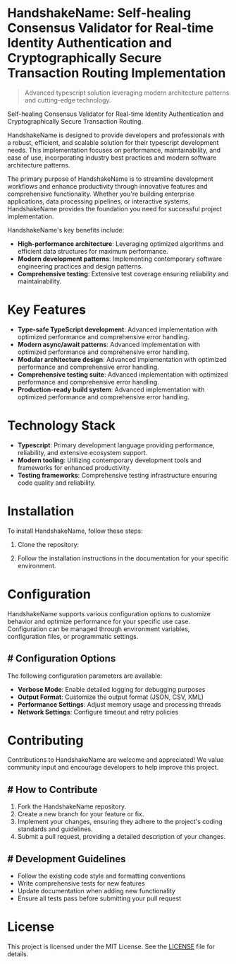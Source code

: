 <!-- fallback_HandshakeName_20250803024640_89925 -->

# HandshakeName: Self-healing Consensus Validator for Real-time Identity Authentication and Cryptographically Secure Transaction Routing Implementation
> Advanced typescript solution leveraging modern architecture patterns and cutting-edge technology.

Self-healing Consensus Validator for Real-time Identity Authentication and Cryptographically Secure Transaction Routing.

HandshakeName is designed to provide developers and professionals with a robust, efficient, and scalable solution for their typescript development needs. This implementation focuses on performance, maintainability, and ease of use, incorporating industry best practices and modern software architecture patterns.

The primary purpose of HandshakeName is to streamline development workflows and enhance productivity through innovative features and comprehensive functionality. Whether you're building enterprise applications, data processing pipelines, or interactive systems, HandshakeName provides the foundation you need for successful project implementation.

HandshakeName's key benefits include:

* **High-performance architecture**: Leveraging optimized algorithms and efficient data structures for maximum performance.
* **Modern development patterns**: Implementing contemporary software engineering practices and design patterns.
* **Comprehensive testing**: Extensive test coverage ensuring reliability and maintainability.

# Key Features

* **Type-safe TypeScript development**: Advanced implementation with optimized performance and comprehensive error handling.
* **Modern async/await patterns**: Advanced implementation with optimized performance and comprehensive error handling.
* **Modular architecture design**: Advanced implementation with optimized performance and comprehensive error handling.
* **Comprehensive testing suite**: Advanced implementation with optimized performance and comprehensive error handling.
* **Production-ready build system**: Advanced implementation with optimized performance and comprehensive error handling.

# Technology Stack

* **Typescript**: Primary development language providing performance, reliability, and extensive ecosystem support.
* **Modern tooling**: Utilizing contemporary development tools and frameworks for enhanced productivity.
* **Testing frameworks**: Comprehensive testing infrastructure ensuring code quality and reliability.

# Installation

To install HandshakeName, follow these steps:

1. Clone the repository:


2. Follow the installation instructions in the documentation for your specific environment.

# Configuration

HandshakeName supports various configuration options to customize behavior and optimize performance for your specific use case. Configuration can be managed through environment variables, configuration files, or programmatic settings.

## # Configuration Options

The following configuration parameters are available:

* **Verbose Mode**: Enable detailed logging for debugging purposes
* **Output Format**: Customize the output format (JSON, CSV, XML)
* **Performance Settings**: Adjust memory usage and processing threads
* **Network Settings**: Configure timeout and retry policies

# Contributing

Contributions to HandshakeName are welcome and appreciated! We value community input and encourage developers to help improve this project.

## # How to Contribute

1. Fork the HandshakeName repository.
2. Create a new branch for your feature or fix.
3. Implement your changes, ensuring they adhere to the project's coding standards and guidelines.
4. Submit a pull request, providing a detailed description of your changes.

## # Development Guidelines

* Follow the existing code style and formatting conventions
* Write comprehensive tests for new features
* Update documentation when adding new functionality
* Ensure all tests pass before submitting your pull request

# License

This project is licensed under the MIT License. See the [LICENSE](https://github.com/gary111868/HandshakeName/blob/main/LICENSE) file for details.
